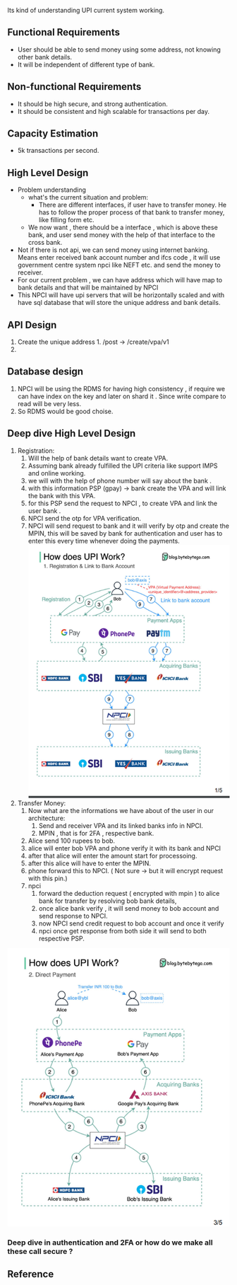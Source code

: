 
Its kind of understanding UPI current system working.
## Functional Requirements
- User should be able to send money using some address, not knowing other bank details.
- It will be independent of different type of bank.
## Non-functional Requirements
- It should be high secure, and strong authentication.
- It should be consistent and high scalable for transactions per day.
## Capacity Estimation
- 5k transactions per second.
## High Level Design

- Problem understanding
	-  what's the current situation and problem:
		- There are different interfaces, if user have to transfer money. He has to follow the proper process of that bank to transfer money, like filling form etc.
	- We now want , there should be a interface , which is above these bank, and user send money with the help of that interface to the cross bank.
- Not if there is not api, we can send money using internet banking. Means enter received bank account number and ifcs code , it will use government centre system npci like NEFT etc. and send the money to receiver.
- For our current problem , we can have address which will have map to bank details and that will be maintained by NPCI
- This NPCI will have upi servers that will be horizontally scaled and with have sql database that will store the unique address and bank details.
## API Design

1.   Create the unique address 
	1. /post -> /create/vpa/v1 
2. 
## Database design

1. NPCI will be using the RDMS for having high consistency , if require we can have index on the key and later on shard it . Since write compare to read will be very less. 
2. So RDMS would be good choise.

## Deep dive High Level Design

1.  Registration:
	1. Will the help of bank details want to create VPA.
	2. Assuming bank already fulfilled the UPI criteria like support IMPS and online working.
	3. we will with the help of phone number will say about the bank .
	4. with this information PSP (gpay) -> bank create the VPA and will link the bank with this VPA.
	5. for this PSP send the request to NPCI , to create VPA and link the user bank .
	6. NPCI send the otp for VPA verification.
	7. NPCI will send request to bank and it will verify by otp and create the MPIN, this will be saved by bank for authentication and user has to enter this every time whenever doing the payments.
  ![alt text](image.png)
2. Transfer Money:
	1. Now what are the informations we have about of the user in our architecture:
		1. Send and receiver VPA and its linked banks info in NPCI.
		2. MPIN , that is for 2FA , respective bank.
	2. Alice send 100 rupees to bob.
	3. alice will enter bob VPA and phone verify it with its bank and NPCI
	4. after that alice will enter the amount start for processoing.
	5. after this alice will have to enter the MPIN.
	6. phone forward this to NPCI. ( Not sure -> but it will encrypt request with this pin.)
	7. npci 
		1. forward the deduction request  ( encrypted with mpin ) to  alice bank for transfer by resolving bob bank details,
		2. once alice bank verify , it will send money to bob account and send response to NPCI.
		3. now NPCI send credit request to bob account and once it verify 
		4. npci once get response from both side it will send to both respective PSP.

![alt text](image-1.png)

### Deep dive in authentication and 2FA or how do we make all these call secure ? 


## Reference





